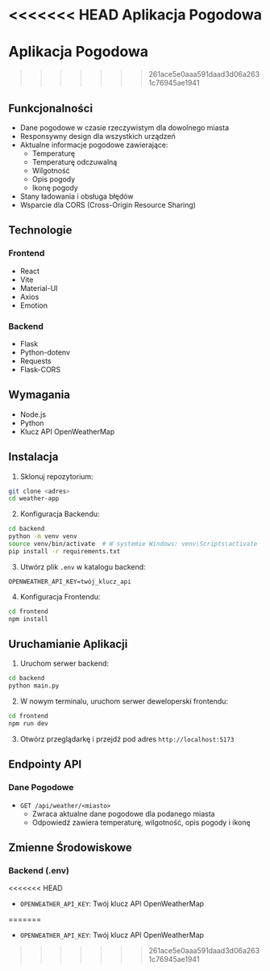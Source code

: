 <<<<<<< HEAD
Aplikacja Pogodowa
=======
# Aplikacja Pogodowa

>>>>>>> 261ace5e0aaa591daad3d06a2631c76945ae1941

## Funkcjonalności

- Dane pogodowe w czasie rzeczywistym dla dowolnego miasta
- Responsywny design dla wszystkich urządzeń
- Aktualne informacje pogodowe zawierające:
  - Temperaturę
  - Temperaturę odczuwalną
  - Wilgotność
  - Opis pogody
  - Ikonę pogody
- Stany ładowania i obsługa błędów
- Wsparcie dla CORS (Cross-Origin Resource Sharing)

## Technologie

### Frontend
- React
- Vite
- Material-UI
- Axios
- Emotion

### Backend
- Flask
- Python-dotenv
- Requests
- Flask-CORS

## Wymagania

- Node.js
- Python
- Klucz API OpenWeatherMap

## Instalacja

1. Sklonuj repozytorium:
```bash
git clone <adres>
cd weather-app
```

2. Konfiguracja Backendu:
```bash
cd backend
python -m venv venv
source venv/bin/activate  # W systemie Windows: venv\Scripts\activate
pip install -r requirements.txt
```

3. Utwórz plik `.env` w katalogu backend:
```
OPENWEATHER_API_KEY=twój_klucz_api
```

4. Konfiguracja Frontendu:
```bash
cd frontend
npm install
```

## Uruchamianie Aplikacji

1. Uruchom serwer backend:
```bash
cd backend
python main.py
```

2. W nowym terminalu, uruchom serwer deweloperski frontendu:
```bash
cd frontend
npm run dev
```

3. Otwórz przeglądarkę i przejdź pod adres `http://localhost:5173`

## Endpointy API

### Dane Pogodowe
- `GET /api/weather/<miasto>`
  - Zwraca aktualne dane pogodowe dla podanego miasta
  - Odpowiedź zawiera temperaturę, wilgotność, opis pogody i ikonę

## Zmienne Środowiskowe

### Backend (.env)
<<<<<<< HEAD
- `OPENWEATHER_API_KEY`: Twój klucz API OpenWeatherMap

=======
- `OPENWEATHER_API_KEY`: Twój klucz API OpenWeatherMap
>>>>>>> 261ace5e0aaa591daad3d06a2631c76945ae1941
